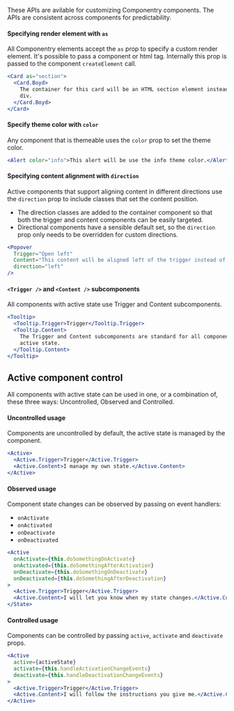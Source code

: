 <p className="lead">
  These APIs are avilable for customizing Componentry components. The APIs are
  consistent across components for predictability.
</p>

#### Specifying render element with `as`

All Componentry elements accept the `as` prop to specify a custom render
element. It's possible to pass a component or html tag. Internally this prop is
passed to the component `createElement` call.

```jsx
<Card as="section">
  <Card.Boyd>
    The container for this card will be an HTML section element instead of a
    div.
  </Card.Boyd>
</Card>
```

#### Specify theme color with `color`

Any component that is themeable uses the `color` prop to set the theme color.

```jsx
<Alert color="info">This alert will be use the info theme color.</Alert>
```

#### Specifying content alignment with `direction`

Active components that support aligning content in different directions use the
`direction` prop to include classes that set the content position.

* The direction classes are added to the container component so that both the
  trigger and content components can be easily targeted.
* Directional components have a sensible default set, so the `direction` prop
  only needs to be overridden for custom directions.

```jsx
<Popover
  Trigger="Open left"
  Content="This content will be aligned left of the trigger instead of right."
  direction="left"
/>
```

#### `<Trigger />` and `<Content />` subcomponents

All components with active state use Trigger and Content subcomponents.

```jsx
<Tooltip>
  <Tooltip.Trigger>Trigger</Tooltip.Trigger>
  <Tooltip.Content>
    The Trigger and Content subcomponents are standard for all components with
    active state.
  </Tooltip.Content>
</Tooltip>
```

## Active component control

<p className="lead">
  All components with active state can be used in one, or a combination of,
  these three ways: Uncontrolled, Observed and Controlled.
</p>

#### Uncontrolled usage

Components are uncontrolled by default, the active state is managed by the
component.

```jsx
<Active>
  <Active.Trigger>Trigger</Active.Trigger>
  <Active.Content>I manage my own state.</Active.Content>
</Active>
```

#### Observed usage

Component state changes can be observed by passing on event handlers:

* `onActivate`
* `onActivated`
* `onDeactivate`
* `onDeactivated`

```jsx
<Active
  onActivate={this.doSomethingOnActivate}
  onActivated={this.doSomethingAfterActivation}
  onDeactivate={this.doSomethingOnDeactivate}
  onDeactivated={this.doSomethingAfterDeactivation}
>
  <Active.Trigger>Trigger</Active.Trigger>
  <Active.Content>I will let you know when my state changes.</Active.Content>
</State>
```

#### Controlled usage

Components can be controlled by passing `active`, `activate` and `deactivate`
props.

```jsx
<Active
  active={activeState}
  activate={this.handleActivationChangeEvents}
  deactivate={this.handleDeactivationChangeEvents}
>
  <Active.Trigger>Trigger</Active.Trigger>
  <Active.Content>I will follow the instructions you give me.</Active.Content>
</Active>
```
